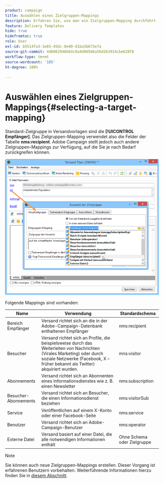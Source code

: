 ```yaml
---
product: campaign
title: Auswählen eines Zielgruppen-Mappings
description: Erfahren Sie, wie man ein Zielgruppen-Mapping durchführt
feature: Delivery Templates
hide: true
hidefromtoc: true
role: User
exl-id: b5514fa3-1e65-45dc-8e40-d1ba3b673e7a
source-git-commit: 446062946b64c9a4d065b6a56d263914cbe628f8
workflow-type: tm+mt
source-wordcount: '185'
ht-degree: 100%

---
```


# Auswählen eines Zielgruppen-Mappings{#selecting-a-target-mapping}

Standard-Zielgruppe in Versandvorlagen sind die **[!UICONTROL Empfänger]**. Das Zielgruppen-Mapping verwendet also die Felder der Tabelle **nms:recipient**. Adobe Campaign stellt jedoch auch andere Zielgruppen-Mappings zur Verfügung, auf die Sie je nach Bedarf zurückgreifen können.

![](assets/delivery_select_mapping.png)

Folgende Mappings sind vorhanden:

| Name | Verwendung | Standardschema |
|---|---|---|
| Bereich Empfänger | Versand richtet sich an die in der Adobe-Campaign-Datenbank enthaltenen Empfänger | nms:recipient |
| Besucher | Versand richtet sich an Profile, die beispielsweise durch das Weiterleiten von Nachrichten (Virales Marketing) oder durch soziale Netzwerke (Facebook, X – früher bekannt als Twitter) akquiriert wurden. | mns:visitor |
| Abonnements  | Versand richtet sich an Abonnenten eines Informationsdienstes wie z. B. einen Newsletter | nms:subscription |
| Besucher-Abonnements | Versand richtet sich an Besucher, die einen Informationsdienst beziehen | nms:visitorSub |
| Service | Veröffentlichen auf einem X-Konto oder einer Facebook-Seite | nms:service |
| Benutzer | Versand richtet sich an Adobe-Campaign-Benutzer | nms:operator |
| Externe Datei | Versand basiert auf einer Datei, die alle notwendigen Informationen enthält | Ohne Schema oder Zielgruppe |

>[!NOTE]
>
>Sie können auch neue Zielgruppen-Mappings erstellen. Dieser Vorgang ist erfahrenen Benutzern vorbehalten. Weiterführende Informationen hierzu finden Sie in [diesem Abschnitt](../../configuration/using/target-mapping.md).
